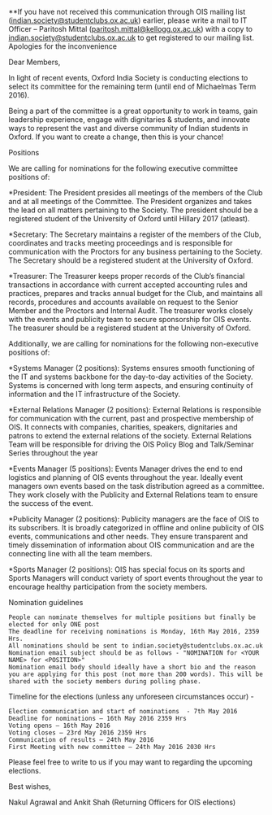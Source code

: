 **If you have not received this communication through OIS mailing list (indian.society@studentclubs.ox.ac.uk) earlier, please write a mail to IT Officer – Paritosh Mittal (paritosh.mittal@kellogg.ox.ac.uk) with a copy to indian.society@studentclubs.ox.ac.uk to get registered to our mailing list. Apologies for the inconvenience

Dear Members, 

In light of recent events, Oxford India Society is conducting elections to select its committee for the remaining term (until end of Michaelmas Term 2016). 

Being a part of the committee is a great opportunity to work in teams, gain leadership experience, engage with dignitaries & students, and innovate ways to represent the vast and diverse community of Indian students in Oxford. If you want to create a change, then this is your chance!

Positions


We are calling for nominations for the following executive committee positions of: 

 *President: The President presides all meetings of the members of the Club and at all meetings of the Committee. The President organizes and takes the lead on all matters pertaining to the Society. The president should be a registered student of the University of Oxford until Hillary 2017 (atleast). 

*Secretary:  The Secretary maintains a register of the members of the Club, coordinates and tracks meeting proceedings and is responsible for communication with the Proctors for any business pertaining to the Society. The Secretary should be a registered student at the University of Oxford.

*Treasurer: The Treasurer keeps proper records of the Club’s financial transactions in accordance with current accepted accounting rules and practices, prepares and tracks annual budget for the Club, and maintains all records, procedures and accounts available on request to the Senior Member and the Proctors and Internal Audit. The treasurer works closely with the events and publicity team to secure sponsorship for OIS events. The treasurer should be a registered student at the University of Oxford.

 

Additionally, we are calling for nominations for the following non-executive positions of:

*Systems Manager (2 positions): Systems ensures smooth functioning of the IT and systems backbone for the day-to-day activities of the Society. Systems is concerned with long term aspects, and ensuring continuity of information and the IT infrastructure of the Society. 

*External Relations Manager (2 positions): External Relations is responsible for communication with the current, past and prospective membership of OIS. It connects with companies, charities, speakers, dignitaries and patrons to extend the external relations of the society. External Relations Team will be responsible for driving the OIS Policy Blog and Talk/Seminar Series throughout the year

*Events Manager (5 positions): Events Manager drives the end to end logistics and planning of OIS events throughout the year. Ideally event managers own events based on the task distribution agreed as a committee. They work closely with the Publicity and External Relations team to ensure the success of the event.

*Publicity Manager (2 positions): Publicity managers are the face of OIS to its subscribers. It is broadly categorized in offline and online publicity of OIS events, communications and other needs. They ensure transparent and timely dissemination of information about OIS communication and are the connecting line with all the team members.

*Sports Manager (2 positions): OIS has special focus on its sports and Sports Managers will conduct variety of sport events throughout the year to encourage healthy participation from the society members.

Nomination guidelines

    People can nominate themselves for multiple positions but finally be elected for only ONE post
    The deadline for receiving nominations is Monday, 16th May 2016, 2359 Hrs. 
    All nominations should be sent to indian.society@studentclubs.ox.ac.uk
    Nomination email subject should be as follows - "NOMINATION for <YOUR NAME> for <POSITION>" 
    Nomination email body should ideally have a short bio and the reason you are applying for this post (not more than 200 words). This will be shared with the society members during polling phase.

 

Timeline for the elections (unless any unforeseen circumstances occur) - 

    Election communication and start of nominations  - 7th May 2016 
    Deadline for nominations – 16th May 2016 2359 Hrs
    Voting opens – 16th May 2016
    Voting closes – 23rd May 2016 2359 Hrs
    Communication of results – 24th May 2016
    First Meeting with new committee – 24th May 2016 2030 Hrs

Please feel free to write to us if you may want to regarding the upcoming elections. 

Best wishes,

Nakul Agrawal and Ankit Shah (Returning Officers for OIS elections)
